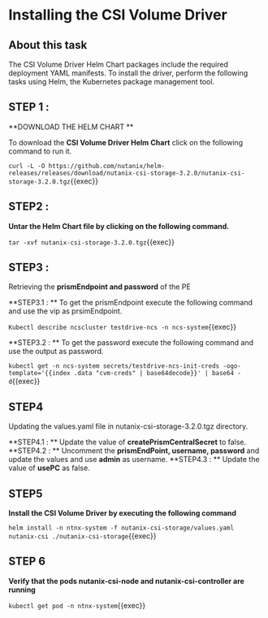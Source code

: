 #  Installing the CSI Volume Driver

##  About this task
The CSI Volume Driver Helm Chart packages include the required deployment YAML manifests. To install the driver, perform the following tasks using Helm, the Kubernetes package management tool.

## STEP 1 :

**DOWNLOAD THE HELM CHART **

To download the **CSI Volume Driver Helm Chart** click on the following command to run it.

`curl -L -O https://github.com/nutanix/helm-releases/releases/download/nutanix-csi-storage-3.2.0/nutanix-csi-storage-3.2.0.tgz`{{exec}}

## STEP2 :

**Untar the Helm Chart file by clicking on the following command.**

`tar -xvf nutanix-csi-storage-3.2.0.tgz`{{exec}}

## STEP3 :

Retrieving the **prismEndpoint and password** of the PE

**STEP3.1 : ** To get the prismEndpoint execute the following command and use the vip as prsimEndpoint.

`Kubectl describe ncscluster testdrive-ncs -n ncs-system`{{exec}}

**STEP3.2 : ** To get the password execute the following command and use the output as password. 

`kubectl get -n ncs-system secrets/testdrive-ncs-init-creds -ogo-template='{{index .data "cvm-creds" | base64decode}}' | base64 -d`{{exec}}

## STEP4

Updating the values.yaml file in nutanix-csi-storage-3.2.0.tgz directory.

**STEP4.1 : ** Update the value of **createPrismCentralSecret** to false.
**STEP4.2 : ** Uncomment the **prismEndPoint, username, password** and update the values and use **admin** as username.
**STEP4.3 : ** Update the value of **usePC** as false.

## STEP5

**Install the CSI Volume Driver by executing the following command**

`helm install -n ntnx-system -f nutanix-csi-storage/values.yaml nutanix-csi ./nutanix-csi-storage`{{exec}}

## STEP 6

**Verify that the pods nutanix-csi-node and nutanix-csi-controller are running**

`kubectl get pod -n ntnx-system`{{exec}}

